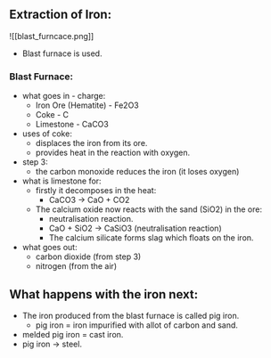 ## Extraction of Iron:
![[blast_furncace.png]]

- Blast furnace is used.

### Blast Furnace:
- what goes in - charge:
	- Iron Ore (Hematite) - Fe2O3
	- Coke - C
	- Limestone - CaCO3
- uses of coke:
	- displaces the iron from its ore.
	- provides heat in the reaction with oxygen.
- step 3:
	- the carbon monoxide reduces the iron (it loses oxygen)
- what is limestone for:
	- firstly it decomposes in the heat:
		- CaCO3 -> CaO + CO2
	- The calcium oxide now reacts with the sand (SiO2) in the ore:
		- neutralisation reaction.
		- CaO + SiO2 -> CaSiO3 (neutralisation reaction)
		- The calcium silicate forms slag which floats on the iron.
- what goes out:
	- carbon dioxide (from step 3)
	- nitrogen (from the air)

## What happens with the iron next:
- The iron produced from the blast furnace is called pig iron.
	- pig iron = iron impurified with allot of carbon and sand.
- melded pig iron = cast iron.
- pig iron -> steel.